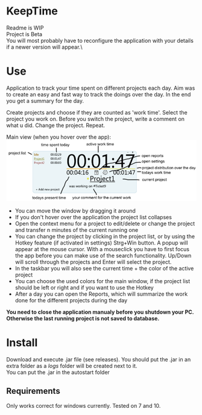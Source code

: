 # KeepTime
Readme is WIP\
Project is Beta\
You will most probably have to reconfigure the application with your details if a newer version will appear.\

# Use
Application to track your time spent on different projects each day. Aim was to create an easy and fast way to track the doings over the day. In the end you get a summary for the day.

Create projects and choose if they are counted as 'work time'. Select the project you work on. Before you switch the project, write a comment on what u did. Change the project. Repeat.

Main view (when you hover over the app):\
![Alt text](/readme/images/main.png?raw=true "Main")  

+ You can move the window by dragging it around
+ If you don't hover over the application the project list collapses
+ Open the context menu for a project to edit/delete or change the project and transfer n minutes of the current running one
+ You can change the project by clicking in the project list, or by using the Hotkey feature (if activated in settings) Strg+Win button. A popup will appear at the mouse cursor. With a mouseclick you have to first focus the app before you can make use of the search functionality. Up/Down will scroll through the projects and Enter will select the project.
+ In the taskbar you will also see the current time + the color of the active project
+ You can choose the used colors for the main window, if the project list should be left or right and if you want to use the Hotkey
+ After a day you can open the Reports, which will summarize the work done for the different projects during the day

**You need to close the application manualy before you shutdown your PC. Otherwise the last running project is not saved to database.**

# Install
Download and execute .jar file (see releases). You should put the .jar in an extra folder as a *logs* folder will be created next to it.\
You can put the .jar in the autostart folder

## Requirements
Only works correct for windows currently. Tested on 7 and 10.
